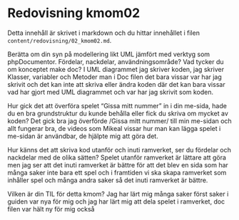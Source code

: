 ---
---
Redovisning kmom02
=========================

Detta innehåll är skrivet i markdown och du hittar innehållet i filen `content/redovisning/02_kmom02.md`.



Berätta om din syn på modellering likt UML jämfört med verktyg som phpDocumentor.
Fördelar, nackdelar, användningsområde? Vad tycker du om konceptet make doc?
I UML diagrammet jag skriver koden, jag skriver Klasser, variabler och Metoder man i Doc filen det bara vissar var har jag skrivit och det kan inte att skriva eller ändra koden där det kan bara vissar vad har gjort med UML diagrammet och var har jag skrivit som koden.

Hur gick det att överföra spelet “Gissa mitt nummer” in i din me-sida, hade du
en bra grundstruktur du kunde behålla eller fick du skriva om mycket av koden?
Det gick bra jag överförde /Gissa mitt nummer/ till min me-sidan och allt fungerar bra, de videos som Mikeal vissar hur man kan lägga spelet i me-sidan är användbar, de hjälpte mig att göra det.

Hur känns det att skriva kod utanför och inuti ramverket, ser du fördelar och nackdelar med de olika sätten?
Spelet utanför ramverket är lättare att göra men jag ser att det inuti ramverket är bättre för att det blev en sida som har många saker inte bara ett spel och i framtiden vi ska skapa ramverket som inhåller spel och  många andra saker så det  inuti ramverket är bättre.

Vilken är din TIL för detta kmom?
Jag har lärt mig många saker först saker i guiden var nya för mig och jag har lärt mig att dela spelet i ramverket,
doc filen var hält ny för mig också
